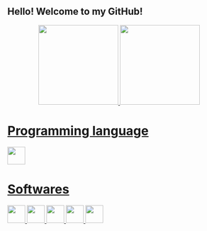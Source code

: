 ## Hello! Welcome to my GitHub!

<div align="center">
  <a href="https://github.com/lizstuart">
  <img height="180em" src="https://github-readme-stats.vercel.app/api?username=lizstuart&show_icons=true&theme=radical&include_all_commits=true&count_private=true"/>
  <img height="180em" src="https://github-readme-stats.vercel.app/api/top-langs/?username=lizstuart&layout=compact&langs_count=7&theme=radical"/>
</div>


  
  # Programming language
   <img src="https://cdn.jsdelivr.net/gh/devicons/devicon/icons/javascript/javascript-original.svg" width="40" height="40" />
  
  # Softwares
  <img src="https://cdn.jsdelivr.net/gh/devicons/devicon/icons/git/git-plain.svg" width="40" height="40"/> 
   <img src="https://cdn.jsdelivr.net/gh/devicons/devicon/icons/html5/html5-original.svg"  width="40" height="40" />
  <img src="https://cdn.jsdelivr.net/gh/devicons/devicon/icons/css3/css3-original.svg" width="40" height="40"/ />
  <img src="https://cdn.jsdelivr.net/gh/devicons/devicon/icons/nodejs/nodejs-original.svg" width="40" height="40" /> 
  <img src="https://cdn.jsdelivr.net/gh/devicons/devicon/icons/npm/npm-original-wordmark.svg" width="40" height="40"/ />
          
 

  
   
  
 
         
          
 
          
